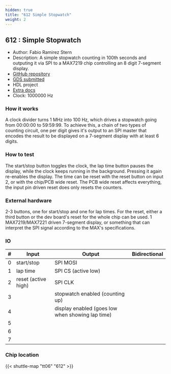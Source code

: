 ```yaml
---
hidden: true
title: "612 Simple Stopwatch"
weight: 2
---
```


## 612 : Simple Stopwatch

* Author: Fabio Ramirez Stern
* Description: A simple stopwatch counting in 100th seconds and outputing it via SPI to a MAX7219 chip controlling an 8 digit 7-segment display.
* [GitHub repository](https://github.com/faramire/TT06-simple-clock)
* [GDS submitted](https://github.com/faramire/TT06-simple-clock/actions/runs/8758880495)
* HDL project
* [Extra docs]()
* Clock: 1000000 Hz

<!---

This file is used to generate your project datasheet. Please fill in the information below and delete any unused
sections.

You can also include images in this folder and reference them in the markdown. Each image must be less than
512 kb in size, and the combined size of all images must be less than 1 MB.
-->


### How it works

A clock divider turns 1 MHz into 100 Hz, which drives a stopwatch going from 00:00:00 to 59:59:99. To achieve this, a chain of two types of counting circuit, one per digit gives it's output to an SPI master that encodes the result to be displayed on a 7-segment display with at least 6 digits.

### How to test

The start/stop button toggles the clock, the lap time button pauses the display, while the clock keeps running in the background. Pressing it again re-enables the display. The time can be reset with the reset button on input 2, or with the chip/PCB wide reset. The PCB wide reset affects everything, the input pin driven reset does only resets the counters.

### External hardware

2-3 buttons, one for start/stop and one for lap times. For the reset, either a third button or the dev board's reset for the whole chip can be used.
1 MAX7219/MAX7221 driven 7-segment display, or something that can interpret the SPI signal according to the MAX's specifications.


### IO

| #             | Input    | Output   | Bidirectional   |
| ------------- | -------- | -------- | --------------- |
| 0 | start/stop  | SPI MOSI  |      |
| 1 | lap time  | SPI CS (active low)  |      |
| 2 | reset (active high)  | SPI CLK  |      |
| 3 |   | stopwatch enabled (counting up)  |      |
| 4 |   | display enabled (goes low when showing lap time)  |      |
| 5 |   |   |      |
| 6 |   |   |      |
| 7 |   |   |      |


### Chip location

{{< shuttle-map "tt06" "612" >}}
